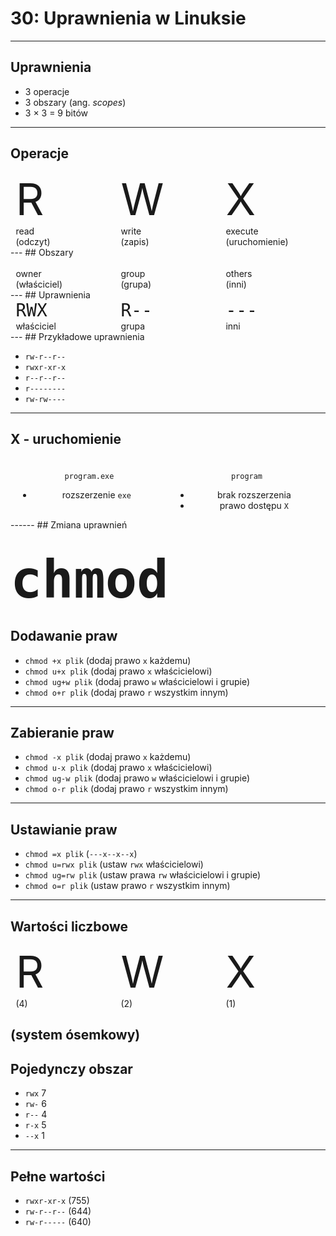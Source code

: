 # 30: Uprawnienia w Linuksie
------
<!-- .slide: data-autofragments -->
## Uprawnienia

- 3 operacje
- 3 obszary (ang. *scopes*)
- 3 × 3 = 9 bitów
---
## Operacje

<div style='display: flex; justify-content: space-around; flex-wrap: wrap;'>
<div style='width: 30%' class=fragment>
<span style='font-size: 5em'>R</span><br>
read<br>
(odczyt)
</div>
<div style='width: 30%' class=fragment>
<span style='font-size: 5em'>W</span><br>
write<br>
(zapis)
</div>
<div style='width: 30%' class=fragment>
<span style='font-size: 5em'>X</span><br>
execute<br>
(uruchomienie)
</div>
</div>
---
## Obszary
<div style='display: flex; justify-content: space-around; flex-wrap: wrap;'>
<div style='width: 30%' class=fragment>
<span style='font-size: 5em' class='fa fa-user'></span><br>
owner<br>
(właściciel)
</div>
<div style='width: 30%' class=fragment>
<span style='font-size: 5em' class='fa fa-users'></span><br>
group<br>
(grupa)
</div>
<div style='width: 30%' class=fragment>
<span style='font-size: 5em' class='fa fa-globe'></span><br>
others<br>
(inni)
</div>
</div>
---
## Uprawnienia
<div style='display: flex; justify-content: space-around; flex-wrap: wrap;'>
<div style='width: 30%' class=fragment>
<code style='font-size: 2em'>RWX</code><br>
właściciel
</div>
<div style='width: 30%' class=fragment>
<code style='font-size: 2em'>R--</code><br>
grupa
</div>
<div style='width: 30%' class=fragment>
<code style='font-size: 2em'>---</code><br>
inni
</div>
</div>
---
<!-- .slide: data-autofragments -->
## Przykładowe uprawnienia

- `rw-r--r--`
- `rwxr-xr-x`
- `r--r--r--`
- `r--------`
- `rw-rw----`
---
## X - uruchomienie

<div style='display: flex; justify-content: space-around;'>
<div style='width: 45%; text-align: center' class=fragment>
  <h3 class='fab fa-windows'></h3>
  <p><i class='fa fa-file'></i> <code>program.exe</code></p>
  <ul>
  <li>rozszerzenie <code>exe</code></li>
  </ul>
</div>
<div style='width: 45%; text-align: center;' class=fragment>
  <h3 class='fab fa-linux'></h3>
  <p><i class='fa fa-file'></i> <code>program</code></p>
  <ul>
  <li>brak rozszerzenia</li>
  <li>prawo dostępu <code>X</code></li>
  </ul>
</div>
</div>
------
## Zmiana uprawnień

<code style='font-size:4em;'>chmod</code>
---
<!-- .slide: data-autofragments -->
## Dodawanie praw

- `chmod +x plik` (dodaj prawo `x` każdemu)
- `chmod u+x plik` (dodaj prawo `x` właścicielowi)
- `chmod ug+w plik` (dodaj prawo `w` właścicielowi i grupie)
- `chmod o+r plik` (dodaj prawo `r` wszystkim innym)
---
<!-- .slide: data-autofragments -->
## Zabieranie praw

- `chmod -x plik` (dodaj prawo `x` każdemu)
- `chmod u-x plik` (dodaj prawo `x` właścicielowi)
- `chmod ug-w plik` (dodaj prawo `w` właścicielowi i grupie)
- `chmod o-r plik` (dodaj prawo `r` wszystkim innym)
---
<!-- .slide: data-autofragments -->
## Ustawianie praw

- `chmod =x plik` (`---x--x--x`)
- `chmod u=rwx plik` (ustaw `rwx` właścicielowi)
- `chmod ug=rw plik` (ustaw prawa `rw` właścicielowi i grupie)
- `chmod o=r plik` (ustaw prawo `r` wszystkim innym)
------
## Wartości liczbowe

<div style='display: flex; justify-content: space-around; flex-wrap: wrap;'>
<div style='width: 30%' class=fragment>
<span style='font-size: 5em'>R</span><br>
(4)
</div>
<div style='width: 30%' class=fragment>
<span style='font-size: 5em'>W</span><br>
(2)
</div>
<div style='width: 30%' class=fragment>
<span style='font-size: 5em'>X</span><br>
(1)
</div>
</div>

(system ósemkowy)
---
<!-- .slide: data-autofragments -->
## Pojedynczy obszar

- `rwx` 7
- `rw-` 6
- `r--` 4
- `r-x` 5
- `--x` 1
---
<!-- .slide: data-autofragments -->
## Pełne wartości

- `rwxr-xr-x` (755)
- `rw-r--r--` (644)
- `rw-r-----` (640)

